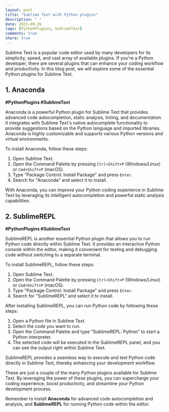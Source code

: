 ```yaml
---
layout: post
title: "Sublime Text with Python plugins"
description: " "
date: 2023-09-26
tags: [PythonPlugins, SublimeText]
comments: true
share: true
---
```


Sublime Text is a popular code editor used by many developers for its simplicity, speed, and vast array of available plugins. If you're a Python developer, there are several plugins that can enhance your coding workflow and productivity. In this blog post, we will explore some of the essential Python plugins for Sublime Text.

## **1. Anaconda**

**#PythonPlugins #SublimeText**

Anaconda is a powerful Python plugin for Sublime Text that provides advanced code autocompletion, static analysis, linting, and documentation. It integrates with Sublime Text's native autocomplete functionality to provide suggestions based on the Python language and imported libraries. Anaconda is highly customizable and supports various Python versions and virtual environments.

To install Anaconda, follow these steps:
1. Open Sublime Text.
2. Open the Command Palette by pressing `Ctrl+Shift+P` (Windows/Linux) or `Cmd+Shift+P` (macOS).
3. Type "Package Control: Install Package" and press `Enter`.
4. Search for "Anaconda" and select it to install.

With Anaconda, you can improve your Python coding experience in Sublime Text by leveraging its intelligent autocompletion and powerful static analysis capabilities.

## **2. SublimeREPL**

**#PythonPlugins #SublimeText**

SublimeREPL is another essential Python plugin that allows you to run Python code directly within Sublime Text. It provides an interactive Python console within the editor, making it convenient for testing and debugging code without switching to a separate terminal.

To install SublimeREPL, follow these steps:
1. Open Sublime Text.
2. Open the Command Palette by pressing `Ctrl+Shift+P` (Windows/Linux) or `Cmd+Shift+P` (macOS).
3. Type "Package Control: Install Package" and press `Enter`.
4. Search for "SublimeREPL" and select it to install.

After installing SublimeREPL, you can run Python code by following these steps:
1. Open a Python file in Sublime Text.
2. Select the code you want to run.
3. Open the Command Palette and type "SublimeREPL: Python" to start a Python interpreter.
4. The selected code will be executed in the SublimeREPL panel, and you can see the output right within Sublime Text.

SublimeREPL provides a seamless way to execute and test Python code directly in Sublime Text, thereby enhancing your development workflow.

These are just a couple of the many Python plugins available for Sublime Text. By leveraging the power of these plugins, you can supercharge your coding experience, boost productivity, and streamline your Python development process.

Remember to install **Anaconda** for advanced code autocompletion and analysis, and **SublimeREPL** for running Python code within the editor.